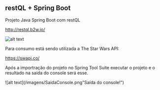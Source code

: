 ## restQL + Spring Boot
Projeto Java Spring Boot com restQL


http://restql.b2w.io/

![alt text](/imagens/restQL.png"restQl")

Para consumo está sendo utilizada a The Star Wars API:

https://swapi.co/


Após a importração do projeto no Spring Tool Suite executar o projeto e o resultado na saída do console será esse.

![alt text](/imagens/SaidaConsole.png"Saída do console!")
